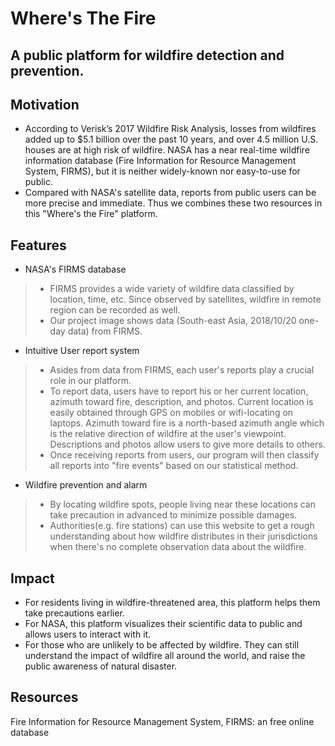 # Where's The Fire

## A public platform for wildfire detection and prevention.


## Motivation
* According to Verisk’s 2017 Wildfire Risk Analysis, losses from wildfires added up to $5.1 billion over the past 10 years, and over 4.5 million U.S. houses are at high risk of wildfire.
NASA has a near real-time wildfire information database (Fire Information for Resource Management System, FIRMS), but it is neither widely-known nor easy-to-use for public.
* Compared with NASA's satellite data, reports from public users can be more precise and immediate. Thus we combines these two resources in this "Where's the Fire" platform.

## Features
* NASA's FIRMS database
> * FIRMS provides a wide variety of wildfire data classified by location, time, etc. Since observed by satellites, wildfire in remote region can be recorded as well. 
> * Our project image shows data (South-east Asia, 2018/10/20 one-day data) from FIRMS.

* Intuitive User report system
> * Asides from data from FIRMS, each user's reports play a crucial role in our platform. 
> * To report data, users have to report his or her current location, azimuth toward fire, description, and photos. Current location is easily obtained through GPS on mobiles or wifi-locating on laptops. Azimuth toward fire is a north-based azimuth angle which is the relative direction of wildfire at the user's viewpoint. Descriptions and photos allow users to give more details to others. 
> * Once receiving reports from users, our program will then classify all reports into "fire events" based on our statistical method. 

* Wildfire prevention and alarm
> * By locating wildfire spots, people living near these locations can take precaution in advanced to minimize possible damages. 
> * Authorities(e.g. fire stations) can use this website to get a rough understanding about how wildfire distributes in their jurisdictions when there's no complete observation data about the wildfire.

## Impact
* For residents living in wildfire-threatened area, this platform helps them take precautions earlier.
* For NASA, this platform visualizes their scientific data to public and allows users to interact with it.
* For those who are unlikely to be affected by wildfire. They can still understand the impact of wildfire all around the world, and raise the public awareness of natural disaster.

## Resources
Fire Information for Resource Management System, FIRMS: an free online database
